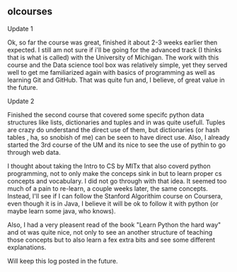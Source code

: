## olcourses

Update 1 

Ok, so far the course was great, finished it about 2-3 weeks earlier then expected. 
I still am not sure if i'll be going for the advanced track (I thinks that is what is called) with the University of Michigan.
The work with this course and the Data science tool box was relatively simple, yet they served well to get me familiarized again 
with basics of programming as well as learning Git and GitHub.
That was quite fun and, I believe, of great value in the future.

Update 2 

Finished the second course that covered some specifc python data structures like lists, dictionaries and tuples and in was quite usefull. 
Tuples are crazy do understand the direct use of them, but dictionaries (or hash tables , ha, so snobish of me) can be seen to have direct use.
Also, I already started the 3rd course of the UM and its nice to see the use of pythin to go through web data.

I thought about taking the Intro to CS by MITx that also coverd python programming, not to only make the conceps sink in but to learn proper cs concepts and vocabulary.
I did not go through with that idea. It seemed too much of a pain to re-learn, a couple weeks later, the same concepts.
Instead, I'll see if I can follow the Stanford Algorithim course on Coursera, even though it is in Java, I believe it will be 
ok to follow it with python (or maybe learn some java, who knows).

Also, I had a very pleasent read of the book "Learn Python the hard way" and ot was quite nice, not only to see an another structure of teaching
those concepts but to also learn a fex extra bits and see some different explanations. 

Will keep this log posted in the future. 